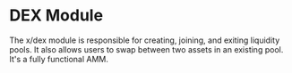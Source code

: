 # DEX Module

The x/dex module is responsible for creating, joining, and exiting liquidity pools. It also allows users to swap between two assets in an existing pool. It's a fully functional AMM.

